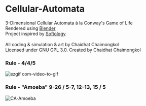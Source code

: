 # Cellular-Automata
3-Dimensional Cellular Automata à la Conway's Game of Life\
Rendered using [Blender](https://www.blender.org/)\
Project inspired by [Softology](https://www.youtube.com/watch?v=dQJ5aEsP6Fs)\
\
All coding & simulation & art by Chaidhat Chaimongkol\
Licensed under GNU GPL 3.0. Created by Chaidhat Chaimongkol

### Rule - 4/4/5
![ezgif com-video-to-gif](https://user-images.githubusercontent.com/41228307/90974487-d9f64e00-e555-11ea-9cd9-30c6a3872573.gif)

### Rule - "Amoeba" 9-26 / 5-7, 12-13, 15 / 5
![CA-Amoeba](https://user-images.githubusercontent.com/41228307/90974644-3dcd4680-e557-11ea-8339-c0abd953a42d.gif)
